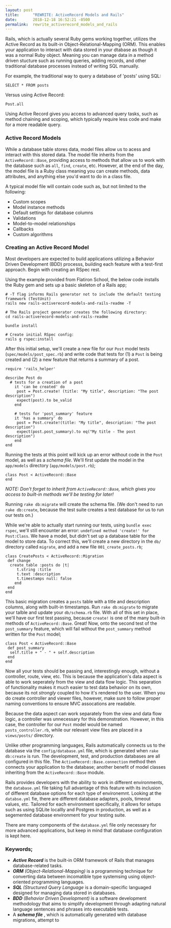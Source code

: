 ```yaml
---
layout: post
title:      "REWRITE: ActiveRecord Models and Rails"
date:       2018-12-18 16:52:21 -0500
permalink:  rewrite_activerecord_models_and_rails
---
```



Rails, which is actually several Ruby gems working together, utilizes the Active Record as its built-in Object-Relational-Mapping (ORM). This enables your application to interact with data stored in your dtabase as though it was a normal Ruby object. Meaning you can manage data in a method driven stucture such as running queries, adding records, and other traditional database processes instead of writing SQL manually. 

For example, the traditional way to query a database of 'posts' using SQL: 

`SELECT * FROM posts`

Versus using Active Record:

`Post.all`

Using Active Record gives you access to advanced query tasks, such as method chaining and scoping, which typically require less code and make for a more readable query.

### Active Record Models

While a database table stores data, model files allow us to acess and interact with this stored data. The model file inherits from the `ActiveRecord::Base`, providing access to methods that allow us to work with the database such as `all`, `find`, `create`, etc. However, at the end of the day, the model file is a Ruby class meaning you can create methods, data attributes, and anything else you'd want to do in a class file. 

A typical model file will contain code such as, but not limited to the following:

* Custom scopes
* Model instance methods
* Default settings for database columns
* Validations
* Model-to-model relationships
* Callbacks
* Custom algorithms

### Creating an Active Record Model

Most developers are expected to build applications utilizing a Behavior Driven Development (BDD) processs, building each feature with a test-first approach. Begin with creating an RSpec rest. 

Using the example provided from Flatiron School, the below code installs the Ruby gem and sets up a basic skeleton of a Rails app;

```
# -T flag informs Rails generator not to include the default testing framework (TestUnit)
rails new rails-activerecord-models-and-rails-readme -T

# The Rails project generator creates the following directory:
cd rails-activerecord-models-and-rails-readme

bundle install

# Create initial RSpec config:
rails g rspec:install
```

After this initial setup, we'll create a new file for our `Post` model tests (`spec/models/post_spec.rb`) and write code that tests for (1) a `Post` is being created and (2) a new feature that returns a summary of a post. 

```
require 'rails_helper'

describe Post do
  # tests for a creation of a post
	it 'can be created' do
	 post = Post.create! (title: "My title", description: "The post description")
	 expect(post).to be_valid
	end
	
	# tests for 'post_summary' feature
	it 'has a summary' do
	 post = Post.create!(title: "My title", description: "The post description")
	 expect(post.post_summary).to eq("My title - The post description")
	end
end
```

Running the tests at this point will kick up an error without code in the `Post` model, as well as a *schema file*. We'll first update the model in the `app/models` directory (`app/models/post.rb`);

```
class Post < ActiveRecord::Base
end
```

*NOTE: Don't forget to inherit from `ActiveRecord::Base`, which gives you access to built-in methods we'll be testing for later!*

Running `rake db:migrate` will create the schema file. (We don't need to run `rake db:create`, because the test suite creates a test database for us to run our tests on.)

While we're able to actually start running our tests, using `bundle exec rspec`, we'll still encounter an error: `undefined method 'create!' for Post:Class`. We have a model, but didn't set up a database table for the model to store data. To correct this, we'll create a new directory in the `db/` directory called `migrate`, and add a new file `001_create_posts.rb`;

```
class CreatePosts < ActiveRecord::Migration
 def change
  create_table :posts do |t|
	 t.string :title
	 t.text :description
	 t.timestamps null: false
	end
 end
end
```

This basic migration creates a `posts` table with a title and description columns, along with built-in timestamps. Run `rake db:migrate` to migrate your talble and update your `db/schema.rb` file. With all of this set in place, we'll have our first test passing, because `create!` is one of the many built-in methods of `ActiveRecord::Base`. Great! Now, onto the second test of the `post_summary` feature, which will fail without the `post_summary` method written for the `Post` model;

```
class Post < ActiveRecord::Base
 def post_summary
  self.title + " - " + self.description
 end
end
```

Now all your tests should be passing and, interestingly enough, without a controller, route, view, etc. This is because the application's data aspect is able to work seperately from the view and data flow logic. This separation of functionality makes it much easier to test data behavior on its own, because its not *strongly* coupled to how it's rendered to the user. When you do create controller and viewer files, however, make sure to follow proper naming conventions to ensure MVC assocations are readable. 

Because the data aspect can work separately from the view and data flow logic, a controller was unnecessary for this demonstration. However, in this case, the controller for our `Post` model would be named `posts_controller.rb`, while our relevant view files are placed in a `views/posts/` directory. 

Unlike other programming languages, Rails automatically connects us to the database via the `config/database.yml` file, which is generated when `rake db:create` is run. The development, test, and production databases are all configured in this file. The `ActiveRecord::Base.connection` method then connects your application to the database; another benefit of model classes inheriting from the `ActiveRecord::Base` module.  

Rails provides developers with the ability to work in different environments, the `database.yml` file taking full advantage of this feature with its inclusion of different database options for each type of environemnt. Looking at the `databse.yml` fie, there are different database adapters, pools, timeout values, etc. Tailored for each environment specifically, it allows for setups such as using SQLite locallly and Postgres in production, as well as a segemented database environment for your testing suite. 

There are many components of the `database.yml` file only necessary for more advanced applications, but keep in mind that database configuration is kept here.


### **Keywords;**

* ***Active Record*** is the built-in ORM framework of Rails that manages database-related tasks. 
* ***ORM** (Object-Relational-Mapping)* is a programming technique for converting data between incomatible type systemsing using object-oriented programming languages. 
* ***SQL** (Structured Query Language* is a domain-specific languaged designed for managing data stored in databases.
* ***BDD** (Behavior Driven Development)* is a software development methodology that aims to simplify development through adapting natural language sentences and phrases into executable tests. 
* A ***schema file*** , which is automatically generated with database migrations, attempt to 
